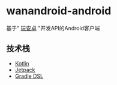 # wanandroid-android
基于" [玩安卓](https://www.wanandroid.com/) "开发API的Android客户端

## 技术栈
* [Kotlin](https://developer.android.google.cn/kotlin)
* [Jetpack](https://developer.android.google.cn/jetpack)
* [Gradle DSL](https://docs.gradle.org/current/userguide/building_java_projects.html)
